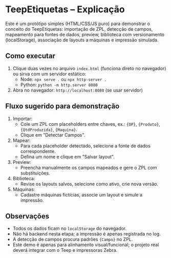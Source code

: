 # TeepEtiquetas – Explicação

Este é um protótipo simples (HTML/CSS/JS puro) para demonstrar o conceito do TeepEtiquetas: importação de ZPL, detecção de campos, mapeamento para fontes de dados, preview, biblioteca com versionamento (localStorage), associação de layouts a máquinas e impressão simulada.

## Como executar

1. Clique duas vezes no arquivo `index.html` (funciona direto no navegador) ou sirva com um servidor estático:
   - Node: `npx serve .` ou `npx http-server .`
   - Python: `python -m http.server 8080`
2. Abra no navegador: `http://localhost:8080` (se usar servidor)

## Fluxo sugerido para demonstração

1. Importar:
   - Cole um ZPL com placeholders entre chaves, ex.: `{OP}`, `{Produto}`, `{QtdProduzida}`, `{Maquina}`.
   - Clique em "Detectar Campos".
2. Mapear:
   - Para cada placeholder detectado, selecione a fonte de dados correspondente.
   - Defina um nome e clique em "Salvar layout".
3. Preview:
   - Preencha manualmente os campos mapeados e gere o ZPL com substituições.
4. Biblioteca:
   - Revise os layouts salvos, selecione como ativo, crie nova versão.
5. Máquinas:
   - Cadastre máquinas fictícias, associe um layout e simule a impressão.

## Observações

- Todos os dados ficam no `localStorage` do navegador.
- Não há backend nesta etapa; a impressão é apenas registrada no log.
- A detecção de campos procura padrões `{Campo}` no ZPL.
- Este demo é apenas para alinhamento visual/funcional; o projeto real deverá integrar com o Teep e impressoras Zebra.

